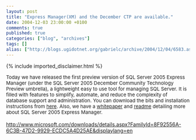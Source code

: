 ```yaml
---
layout: post
title: "Express Manager(XM) and the December CTP are available."
date: 2004-12-03 23:00:00 +0100
comments: true
published: true
categories: ["blog", "archives"]
tags: []
alias: ["http://blogs.ugidotnet.org/gabrielc/archive/2004/12/04/6583.aspx"]
---
```

<!-- more -->
{% include imported_disclaimer.html %}
<div xmlns="http://www.w3.org/1999/xhtml"><span style="FONT-SIZE: 10pt">Today we have released the first preview version of SQL Server 2005 Express Manager (under the SQL Server 2005 December Community Technology Preview umbrella), a lightweight easy to use tool for managing SQL Server. It is filled with features to simplify, automate, and reduce the complexity of database support and administration. You can download the bits and installation instructions from <a title="http://www.microsoft.com/downloads/details.aspx?familyid=8f92556a-6c3b-47d2-9929-ecdc5a4d25ae&amp;displaylang=en" href="http://www.microsoft.com/downloads/details.aspx?familyid=8f92556a-6c3b-47d2-9929-ecdc5a4d25ae&amp;displaylang=en">here</a>. Also, we have a <a title="http://download.microsoft.com/download/4/3/9/439A85F7-386C-44E0-A610-AC3BA1D2E2E2/XMDecemberCTPWhitePaper.doc" href="http://download.microsoft.com/download/4/3/9/439A85F7-386C-44E0-A610-AC3BA1D2E2E2/XMDecemberCTPWhitePaper.doc">whitepaper</a> and <a title="http://download.microsoft.com/download/4/3/9/439A85F7-386C-44E0-A610-AC3BA1D2E2E2/ReadmeSQLExpMgr.htm" href="http://download.microsoft.com/download/4/3/9/439A85F7-386C-44E0-A610-AC3BA1D2E2E2/ReadmeSQLExpMgr.htm">readme</a> detailing more about SQL Server 2005 Express Manager. </span></div><div xmlns="http://www.w3.org/1999/xhtml"><span style="FONT-SIZE: 10pt"></span> </div>
<div xmlns="http://www.w3.org/1999/xhtml"><a title="http://www.microsoft.com/downloads/details.aspx?FamilyId=8F92556A-6C3B-47D2-9929-ECDC5A4D25AE&amp;displaylang=en" href="http://www.microsoft.com/downloads/details.aspx?FamilyId=8F92556A-6C3B-47D2-9929-ECDC5A4D25AE&amp;displaylang=en">http://www.microsoft.com/downloads/details.aspx?FamilyId=8F92556A-6C3B-47D2-9929-ECDC5A4D25AE&amp;displaylang=en</a></div>
